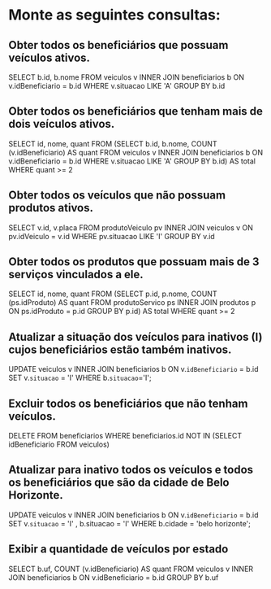 # Monte as seguintes consultas:

## Obter todos os beneficiários que possuam veículos ativos.
SELECT b.id, b.nome
FROM veiculos v INNER JOIN beneficiarios b
ON v.idBeneficiario = b.id
WHERE
v.situacao LIKE 'A'
GROUP BY b.id
<br>

## Obter todos os beneficiários que tenham mais de dois veículos ativos.
SELECT id, nome, quant FROM (SELECT b.id, b.nome, COUNT (v.idBeneficiario) AS quant
FROM veiculos v INNER JOIN beneficiarios b
ON v.idBeneficiario = b.id
WHERE
v.situacao LIKE 'A'
GROUP BY b.id) AS total 
WHERE quant >= 2
<br>

## Obter todos os veículos que não possuam produtos ativos.
SELECT v.id, v.placa
FROM produtoVeiculo pv INNER JOIN veiculos v
ON pv.idVeiculo = v.id
WHERE
pv.situacao LIKE 'I'
GROUP BY v.id

## Obter todos os produtos que possuam mais de 3 serviços vinculados a ele.
SELECT id, nome, quant FROM (SELECT p.id, p.nome, COUNT (ps.idProduto) AS quant
FROM produtoServico ps INNER JOIN produtos p
ON ps.idProduto = p.id
GROUP BY p.id) AS total 
WHERE quant >= 2
<br>

## Atualizar a situação dos veículos para inativos (I) cujos beneficiários estão também inativos.
UPDATE veiculos v 
INNER JOIN beneficiarios b ON v.`idBeneficiario` = b.id 
SET v.`situacao` = 'I' 
WHERE b.`situacao`='I';
<br>

## Excluir todos os beneficiários que não tenham veículos.
DELETE FROM beneficiarios
WHERE beneficiarios.id NOT IN (SELECT idBeneficiario FROM veiculos)
<br>

## Atualizar para inativo todos os veículos e todos os beneficiários que são da cidade de Belo Horizonte.
UPDATE     veiculos v
INNER JOIN beneficiarios b ON v.`idBeneficiario` = b.id 
SET v.`situacao` = 'I' , b.situacao = 'I'
WHERE b.cidade = 'belo horizonte';
<br>

## Exibir a quantidade de veículos por estado
SELECT b.uf, COUNT (v.idBeneficiario) AS quant
FROM veiculos v INNER JOIN beneficiarios b
ON v.idBeneficiario = b.id
GROUP BY b.uf
